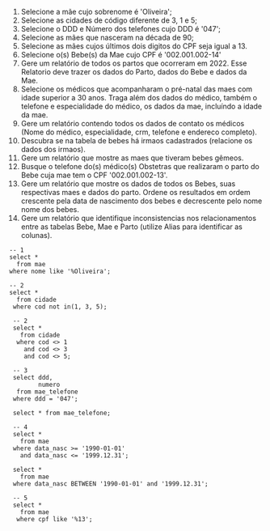 1. Selecione a mãe cujo sobrenome é 'Oliveira';
2. Selecione as cidades de código diferente de 3, 1 e 5; 
3. Selecione o DDD e Número dos telefones cujo DDD é '047'; 
4. Selecione as mães que nasceram na década de 90; 
5. Selecione as mães cujos últimos dois digitos do CPF seja igual a 13.  
6. Selecione o(s) Bebe(s) da Mae cujo CPF é '002.001.002-14'
7. Gere um relatório de todos os partos que ocorreram em 2022. Esse Relatorio deve trazer os dados do Parto, dados do Bebe e dados da Mae.  
8. Selecione os médicos que acompanharam o pré-natal das maes com idade superior a 30 anos. Traga além dos dados do médico, também o telefone e especialidade do médico, os dados da mae, incluíndo a idade da mae.   
9. Gere um relatório contendo todos os dados de contato os médicos (Nome do médico, especialidade, crm, telefone e endereco completo). 
10. Descubra se na tabela de bebes há irmaos cadastrados (relacione os dados dos irmaos). 
11. Gere um relatório que mostre as maes que tiveram bebes gêmeos. 
12. Busque o telefone do(s) médico(s) Obstetras que realizaram o parto do Bebe cuja mae tem o CPF '002.001.002-13'.
13. Gere um relatório que mostre os dados de todos os Bebes, suas respectivas maes e dados do parto. Ordene os resultados em ordem crescente pela data de nascimento dos bebes e decrescente pelo nome nome dos bebes. 
14. Gere um relatório que identifique inconsistencias nos relacionamentos entre as tabelas Bebe, Mae e Parto (utilize Alias para identificar as colunas). 

~~~
-- 1 
select * 
  from mae
where nome like '%Oliveira';

-- 2 
select * 
  from cidade 
 where cod not in(1, 3, 5);
 
 -- 2 
 select * 
   from cidade 
  where cod <> 1
    and cod <> 3
    and cod <> 5; 
 
 -- 3
 select ddd, 
        numero
  from mae_telefone
 where ddd = '047'; 
 
 select * from mae_telefone; 
 
 -- 4 
 select * 
   from mae 
 where data_nasc >= '1990-01-01'
   and data_nasc <= '1999.12.31';
   
 select * 
   from mae 
 where data_nasc BETWEEN '1990-01-01' and '1999.12.31';
 
 -- 5 
 select * 
   from mae
  where cpf like '%13';  
~~~